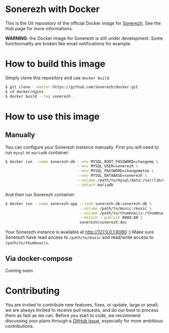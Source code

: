 # Sonerezh with Docker

This is the Git repository of the official Docker image for [Sonerezh](https://www.sonerezh.bzh). See the Hub page for more informations.

**WARNING**: the Docker image for Sonerezh is still under development. Some functionnality are broken like email notifications for example.

# How to build this image

Simply clone this repository and use `docker build`:

```sh
$ git clone --master https://github.com/Sonerezh/docker.git
$ cd docker/nginx
$ docker build --tag sonerezh .
```
# How to use this image

## Manually

You can configure your Sonerezh instance manually. First you will need to run `mysql` or `mariadb` container:

```sh
$ docker run --name sonerezh-db --env MYSQL_ROOT_PASSWORD=changeme \
								--env MYSQL_USER=sonerezh \
								--env MYSQL_PASSWORD=changemetoo \
								--env MYSQL_DATABASE=sonerezh \
								--volume /path/to/mysql/data:/var/lib/mysql \
								--detach mariadb
```

And then run Sonerezh container:

```sh
$ docker run --name sonerezh-app --link sonerezh-db:sonerezh-db \
								 --volume /path/to/music:/music \
								 --volume /path/to/thumbnails:/thumbnails \
								 --detach --publish 8080:80 \
								 sonerezh/sonerezh:dev
```

Your Sonerezh instance is available at http://127.0.0.1:8080 :) Make sure Sonerezh have read access to `/path/to/music` and read/write access to `/path/to/thumbnails`.

## Via docker-compose

Coming soon

# Contributing
You are invited to contribute new features, fixes, or update, large or small; we are always thrilled to receive pull requests, and do our best to process them as fast as we can.
Before you start to code, we recommend discussing your plans through a [GitHub issue](https://github.com/Sonerezh/sonerezh/issues), especially for more ambitious contributions.
